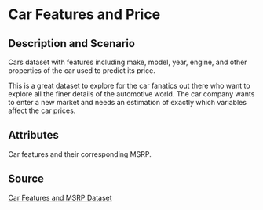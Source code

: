 # Car Features and Price

## Description and Scenario
Cars dataset with features including make, model, year, engine, and other properties of the car used to predict its price.

This is a great dataset to explore for the car fanatics out there who want to explore all the finer details of the automotive world.
The car company wants to enter a new market and needs an estimation of exactly which variables affect the car prices.

## Attributes
Car features and their corresponding MSRP.

## Source
[Car Features and MSRP Dataset](https://www.kaggle.com/datasets/CooperUnion/cardataset)
